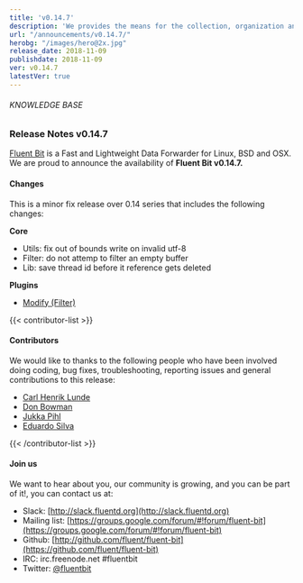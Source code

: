 ```yaml
---
title: 'v0.14.7'
description: 'We provides the means for the collection, organization and computerized retrieval of knowledge and Lightweight Data Forwarder for Linux, BSD and OSX. We are proud to announce the availability of Fluent Bit v0.14.7.'
url: "/announcements/v0.14.7/"
herobg: "/images/hero@2x.jpg"
release_date: 2018-11-09
publishdate: 2018-11-09
ver: v0.14.7
latestVer: true
---
```



###### KNOWLEDGE BASE

### Release Notes v0.14.7

[Fluent Bit](https://fluentbit.io/) is a Fast and Lightweight Data Forwarder for Linux, BSD and OSX. We are proud to announce the availability of **Fluent Bit v0.14.7.**

#### Changes

This is a minor fix release over 0.14 series that includes the following changes:

**Core**

* Utils: fix out of bounds write on invalid utf-8
* Filter: do not attemp to filter an empty buffer
* Lib: save thread id before it reference gets deleted

**Plugins**

* [Modify (Filter)](https://docs.fluentbit.io/manual/data-pipeline/filters/modify)


{{< contributor-list >}}

#### Contributors

We would like to thanks to the following people who have been involved doing coding, bug fixes, troubleshooting, reporting issues and general contributions to this release:

* [Carl Henrik Lunde](https://github.com/chlunde)
* [Don Bowman](https://github.com/donbowman)
* [Jukka Pihl](https://github.com/bluebike)
* [Eduardo Silva](https://github.com/edsiper)

{{< /contributor-list >}}

#### Join us

We want to hear about you, our community is growing, and you can be part of it!, you can contact us at:

* Slack: [http://slack.fluentd.org](http://slack.fluentd.org)
* Mailing list: [https://groups.google.com/forum/#!forum/fluent-bit](https://groups.google.com/forum/#!forum/fluent-bit)
* Github: [http://github.com/fluent/fluent-bit](https://github.com/fluent/fluent-bit)
* IRC: irc.freenode.net #fluentbit
* Twitter: [@fluentbit](https://twitter.com/fluentbit)